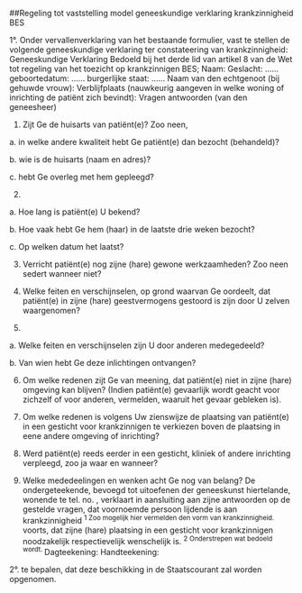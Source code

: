 <meta http-equiv='Content-Type' content='text/html; charset=utf-8' />

##Regeling tot vaststelling model geneeskundige verklaring krankzinnigheid BES

1°. Onder vervallenverklaring van het bestaande formulier, vast te stellen de volgende geneeskundige verklaring ter constateering van krankzinnigheid: Geneeskundige Verklaring Bedoeld bij het derde lid van artikel 8 van de Wet tot regeling van het toezicht op krankzinnigen BES; Naam: Geslacht: ...... geboortedatum: ...... burgerlijke staat: ...... Naam van den echtgenoot (bij gehuwde vrouw): Verblijfplaats (nauwkeurig aangeven in welke woning of inrichting de patiënt zich bevindt): Vragen antwoorden (van den geneesheer) 

1. Zijt Ge de huisarts van patiënt(e)? Zoo neen, 

a. in welke andere kwaliteit hebt Ge patiënt(e) dan bezocht (behandeld)?  

b. wie is de huisarts (naam en adres)?  

c. hebt Ge overleg met hem gepleegd?    

2. 
a. Hoe lang is patiënt(e) U bekend?  

b. Hoe vaak hebt Ge hem (haar) in de laatste drie weken bezocht?  

c. Op welken datum het laatst?    

3. Verricht patiënt(e) nog zijne (hare) gewone werkzaamheden? Zoo neen sedert wanneer niet?  

4. Welke feiten en verschijnselen, op grond waarvan Ge oordeelt, dat patiënt(e) in zijne (hare) geestvermogens gestoord is zijn door U zelven waargenomen?  

5. 

a. Welke feiten en verschijnselen zijn U door anderen medegedeeld?  

b. Van wien hebt Ge deze inlichtingen ontvangen?    

6. Om welke redenen zijt Ge van meening, dat patiënt(e) niet in zijne (hare) omgeving kan blijven? (Indien patiënt(e) gevaarlijk wordt geacht voor zichzelf of voor anderen, vermelden, waaruit het gevaar gebleken is).  

7. Om welke redenen is volgens Uw zienswijze de plaatsing van patiënt(e) in een gesticht voor krankzinnigen te verkiezen boven de plaatsing in eene andere omgeving of inrichting?  

8. Werd patiënt(e) reeds eerder in een gesticht, kliniek of andere inrichting verpleegd, zoo ja waar en wanneer?  

9. Welke mededeelingen en wenken acht Ge nog van belang? De ondergeteekende, bevoegd tot uitoefenen der geneeskunst hiertelande, wonende te tel. no. , verklaart in aansluiting aan zijne antwoorden op de gestelde vragen, dat voornoemde persoon lijdende is aan krankzinnigheid <sup> 1  Zoo mogelijk hier vermelden den vorm van krankzinnigheid.  </sup> voorts, dat zijne (hare) plaatsing in een gesticht voor krankzinnigen noodzakelijk respectievelijk wenschelijk is. <sup> 2  Onderstrepen wat bedoeld wordt.  </sup> Dagteekening: Handteekening:    

2°. te bepalen, dat deze beschikking in de Staatscourant zal worden opgenomen.      
